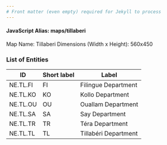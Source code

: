 ```yaml
---
# Front matter (even empty) required for Jekyll to process
---
```


#### JavaScript Alias: maps/tillaberi

Map Name: Tillaberi
Dimensions (Width x Height): 560x450

### List of Entities

| ID       | Short label | Label                |
| -------- | ----------- | -------------------- |
| NE.TL.FI | FI          | Filingue Department  |
| NE.TL.KO | KO          | Kollo Department     |
| NE.TL.OU | OU          | Ouallam Department   |
| NE.TL.SA | SA          | Say Department       |
| NE.TL.TR | TR          | Téra Department      |
| NE.TL.TL | TL          | Tillabéri Department |
